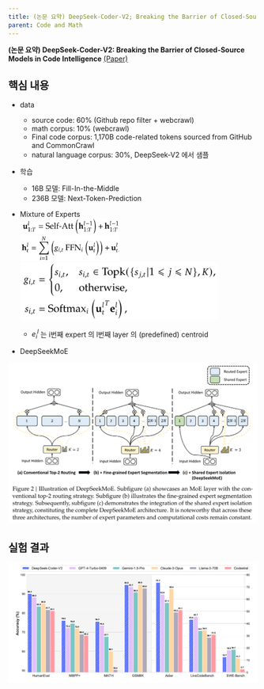 ```yaml
---
title: (논문 요약) DeepSeek-Coder-V2; Breaking the Barrier of Closed-Source Models in Code Intelligence
parent: Code and Math
---
```


**(논문 요약) DeepSeek-Coder-V2: Breaking the Barrier of Closed-Source Models in Code Intelligence** [(Paper)](https://github.com/deepseek-ai/DeepSeek-Coder-V2/blob/main/paper.pdf)

## 핵심 내용
- data
   - source code: 60% (Github repo filter + webcrawl)
   - math corpus: 10% (webcrawl)
   - Final code corpus: 1,170B code-related tokens sourced from GitHub and CommonCrawl
   - natural language corpus: 30%, DeepSeek-V2 에서 샘플
- 학습
   - 16B 모델: Fill-In-the-Middle
   - 236B 모델: Next-Token-Prediction

- Mixture of Experts   
  <img src="/data/papers/deepseekcoderv2/moe1.png" width="200" />  
  <img src="/data/papers/deepseekcoderv2/moe2.png" width="200" />  
  <img src="/data/papers/deepseekcoderv2/moe3.png" width="400" />  
    - $e^l_i$ 는 i번째 expert 의 l번째 layer 의 (predefined) centroid

- DeepSeekMoE
<img src="/data/papers/deepseekcoderv2/deepseek.png" width="800" />  

## 실험 결과
<img src="/data/papers/deepseekcoderv2/result.png" width="800" />
